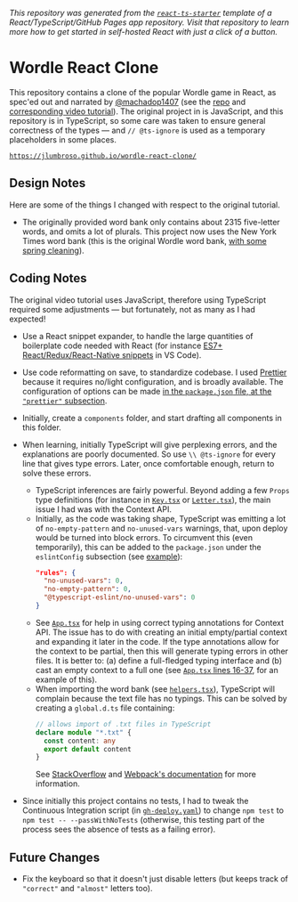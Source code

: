 _This repository was generated from the [`react-ts-starter`](https://github.com/jlumbroso/react-ts-starter) template of a React/TypeScript/GitHub Pages app repository. Visit that repository to learn more how to get started in self-hosted React with just a click of a button._

# Wordle React Clone

This repository contains a clone of the popular Wordle game in React, as spec'ed out and narrated by [@machadop1407](https://github.com/machadop1407) (see the [repo](https://github.com/machadop1407/Wordle-Clone-React/) and [corresponding video tutorial](https://www.youtube.com/watch?v=WDTNwmXUz2c&ab_channel=PedroTech)). The original project in is JavaScript, and this repository is in TypeScript, so some care was taken to ensure general correctness of the types — and `// @ts-ignore` is used as a temporary placeholders in some places.

[`https://jlumbroso.github.io/wordle-react-clone/`](https://jlumbroso.github.io/wordle-react-clone/)

## Design Notes

Here are some of the things I changed with respect to the original tutorial.

- The originally provided word bank only contains about 2315 five-letter words, and omits a lot of plurals. This project now uses the New York Times word bank (this is the original Wordle word bank, [with some spring cleaning](https://arstechnica.com/gaming/2022/02/heres-how-the-new-york-times-changed-wordle/)).

## Coding Notes

The original video tutorial uses JavaScript, therefore using TypeScript required some adjustments — but fortunately, not as many as I had expected!

- Use a React snippet expander, to handle the large quantities of boilerplate code needed with React (for instance [ES7+ React/Redux/React-Native snippets](https://marketplace.visualstudio.com/items?itemName=dsznajder.es7-react-js-snippets) in VS Code).

- Use code reformatting on save, to standardize codebase. I used [Prettier](https://marketplace.visualstudio.com/items?itemName=esbenp.prettier-vscode) because it requires no/light configuration, and is broadly available. The configuration of options can be made [in the `package.json` file, at the `"prettier"` subsection](https://github.com/jlumbroso/wordle-react-clone/blob/de34f557f058558fb85916a1291508841f590d69/package.json#L39-L50).

- Initially, create a `components` folder, and start drafting all components in this folder.

- When learning, initially TypeScript will give perplexing errors, and the explanations are poorly documented. So use `\\ @ts-ignore` for every line that gives type errors. Later, once comfortable enough, return to solve these errors.

  - TypeScript inferences are fairly powerful. Beyond adding a few `Props` type definitions (for instance in [`Key.tsx`](https://github.com/jlumbroso/wordle-react-clone/blob/de34f557f058558fb85916a1291508841f590d69/src/components/Key.tsx#L4-L8) or [`Letter.tsx`](https://github.com/jlumbroso/wordle-react-clone/blob/de34f557f058558fb85916a1291508841f590d69/src/components/Letter.tsx#L6-L9)), the main issue I had was with the Context API.
  - Initially, as the code was taking shape, TypeScript was emitting a lot of `no-empty-pattern` and `no-unused-vars` warnings, that, upon deploy would be turned into block errors. To circumvent this (even temporarily), this can be added to the `package.json` under the `eslintConfig` subsection (see [example](https://github.com/jlumbroso/wordle-react-clone/blob/de34f557f058558fb85916a1291508841f590d69/package.json#L33-L37)):
    ```json
    "rules": {
      "no-unused-vars": 0,
      "no-empty-pattern": 0,
      "@typescript-eslint/no-unused-vars": 0
    }
    ```
  - See [`App.tsx`](https://github.com/jlumbroso/wordle-react-clone/blob/de34f557f058558fb85916a1291508841f590d69/src/App.tsx#L16-L37) for help in using correct typing annotations for Context API. The issue has to do with creating an initial empty/partial context and expanding it later in the code. If the type annotations allow for the context to be partial, then this will generate typing errors in other files. It is better to: (a) define a full-fledged typing interface and (b) cast an empty context to a full one (see [`App.tsx` lines 16-37](https://github.com/jlumbroso/wordle-react-clone/blob/de34f557f058558fb85916a1291508841f590d69/src/App.tsx#L16-L37), for an example of this).
  - When importing the word bank (see [`helpers.tsx`](https://github.com/jlumbroso/wordle-react-clone/blob/8857d16e86d87b67eaeca298bc506015e7149b7d/src/helpers.tsx#L1)), TypeScript will complain because the text file has no typings. This can be solved by creating a `global.d.ts` file containing:
    ```typescript
    // allows import of .txt files in TypeScript
    declare module "*.txt" {
      const content: any
      export default content
    }
    ```
    See [StackOverflow](https://stackoverflow.com/a/57156718/408734) and [Webpack's documentation](https://webpack.js.org/guides/typescript/#importing-other-assets) for more information.

- Since initially this project contains no tests, I had to tweak the Continuous Integration script (in [`gh-deploy.yaml`](https://github.com/jlumbroso/wordle-react-clone/blob/de34f557f058558fb85916a1291508841f590d69/.github/workflows/gh-deploy.yaml#L42)) to change `npm test` to `npm test -- --passWithNoTests` (otherwise, this testing part of the process sees the absence of tests as a failing error).

## Future Changes

- Fix the keyboard so that it doesn't just disable letters (but keeps track of `"correct"` and `"almost"` letters too).
